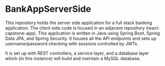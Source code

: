 # BankAppServerSide

This repository holds the server side application for a full stack banking application. The client side code is housed in an adjacent repository (react-capstone-app). This application is written in Java using Spring Boot, Spring Data JPA, and Spring Security. It houses all the API endpoints and sets up username/password 
checking with sessions controlled by JWTs.

It is set up with REST controllers, a service layer, and a database layer which (in this instance) will build and maintain a MySQL database.
